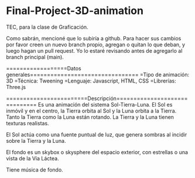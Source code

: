 # Final-Project-3D-animation
TEC, para la clase de Graficación.

Como sabrán, mencioné que lo subiría a github. Para hacer sus cambios por favor creen un nuevo branch propio, agregan o quitan lo que deban, y luego hagan un pull request. Yo lo estaré revisando antes de agregarlo al branch principal (main).

==================Datos generales================================
=Tipo de animación: 3D
=Técnica: Tweening
=Lenguaje: Javascript, HTML, CSS
=Librerías: Three.js

========================Descripción==============================
Es una animación del sistema Sol-Tierra-Luna. El Sol es inmóvil y en el centro, la Tierra orbita al Sol y la Luna orbita a la Tierra. Tanto la Tierra como la Luna están rotando. La Tierra y la Luna tienen texturas realistas.

El Sol actúa como una fuente puntual de luz, que genera sombras al incidir sobre la Tierra y la Luna.

El fondo es un skybox o skysphere del espacio exterior, con estrellas o una vista de la Vía Láctea.

Tiene música de fondo.
